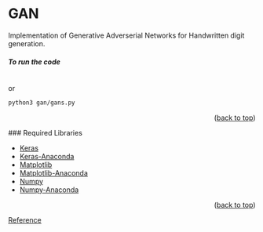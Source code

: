 # GAN
Implementation of Generative Adverserial Networks for Handwritten digit generation. 

##### To run the code
```sh python gan/gans.py
   ```
   or
   ```sh
   python3 gan/gans.py
   ```

<p align="right">(<a href="#top">back to top</a>)</p>
### Required Libraries

* [Keras](https://pypi.org/project/keras/)
* [Keras-Anaconda](https://anaconda.org/conda-forge/keras)
* [Matplotlib](https://pypi.org/project/matplotlib/)
* [Matplotlib-Anaconda](https://anaconda.org/conda-forge/matplotlib)
* [Numpy](https://pypi.org/project/numpy/)
* [Numpy-Anaconda](https://anaconda.org/anaconda/numpy)

<p align="right">(<a href="#top">back to top</a>)</p>

[Reference](https://papers.nips.cc/paper/5423-generative-adversarial-nets.pdf)
